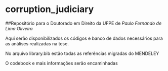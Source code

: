 # corruption_judiciary
##Repositório para o Doutorado em Direito da UFPE de *Paulo Fernando de Lima Oliveira*

Aqui serão disponibilizados os códigos e banco de dados necessários para as análises realizadas na tese.

No arquivo library.bib estão todas as referências migradas do MENDELEY

O codebook e mais informações serão encaminhadas